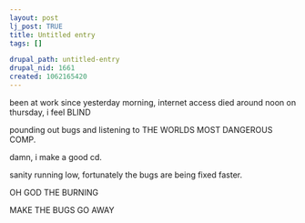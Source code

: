 ```yaml
--- 
layout: post
lj_post: TRUE
title: Untitled entry
tags: []

drupal_path: untitled-entry
drupal_nid: 1661
created: 1062165420
---
```

been at work since yesterday morning, internet access died around noon on thursday, i feel BLIND

pounding out bugs and listening to THE WORLDS MOST DANGEROUS COMP.

damn, i make a good cd.

sanity running low, fortunately the bugs are being fixed faster.

OH GOD THE BURNING

MAKE THE BUGS GO AWAY

